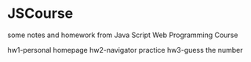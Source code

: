 # JSCourse
some notes and homework from Java Script Web Programming Course

hw1-personal homepage
hw2-navigator practice
hw3-guess the number
